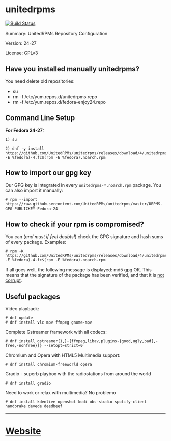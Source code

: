 #           unitedrpms

[![Build Status](https://travis-ci.org/UnitedRPMs/unitedrpms.svg?branch=master)](https://travis-ci.org/UnitedRPMs/unitedrpms)
 
Summary:        UnitedRPMs Repository Configuration
 
Version:        24-27
 
License:        GPLv3



## Have you installed manually unitedrpms?

You need delete old repositories:

* su
* rm -f /etc/yum.repos.d/unitedrpms.repo
* rm -f /etc/yum.repos.d/fedora-enjoy24.repo


## Command Line Setup

**For Fedora 24-27:**

```
1) su

2) dnf -y install https://github.com/UnitedRPMs/unitedrpms/releases/download/4/unitedrpms-$(rpm -E %fedora)-4.fc$(rpm -E %fedora).noarch.rpm
```

## How to import our gpg key

Our GPG key is integrated in every `unitedrpms-*.noarch.rpm` package. You can also import it manually:

```
# rpm --import https://raw.githubusercontent.com/UnitedRPMs/unitedrpms/master/URPMS-GPG-PUBLICKEY-Fedora-24
```

## How to check if your rpm is compromised?

You can (*and must if feel doubts!*) check the GPG signature and hash sums of every package. Examples:

```
# rpm -K https://github.com/UnitedRPMs/unitedrpms/releases/download/4/unitedrpms-$(rpm -E %fedora)-4.fc$(rpm -E %fedora).noarch.rpm
```

 If all goes well, the following message is displayed: md5 gpg OK. This means that the signature of the package has been verified, and that it is [not corrupt](https://www.centos.org/docs/5/html/Deployment_Guide-en-US/s1-check-rpm-sig.html). 

## Useful packages

Video playback:
```
# dnf update
# dnf install vlc mpv ffmpeg gnome-mpv
```

Complete Gstreamer framework with all codecs:

```
# dnf install gstreamer{1,}-{ffmpeg,libav,plugins-{good,ugly,bad{,-free,-nonfree}}} --setopt=strict=0
```

Chromium and Opera with HTML5 Multimedia support:

```
# dnf install chromium-freeworld opera 
```

Gradio - superb playbox with the radiostations from around the world
```
# dnf install gradio
```

Need to work or relax with multimedia? No problemo

```
# dnf install kdenlive openshot kodi obs-studio spotify-client handbrake devede deedbeef
```
-----

# [Website](https://unitedrpms.github.io/)




 
